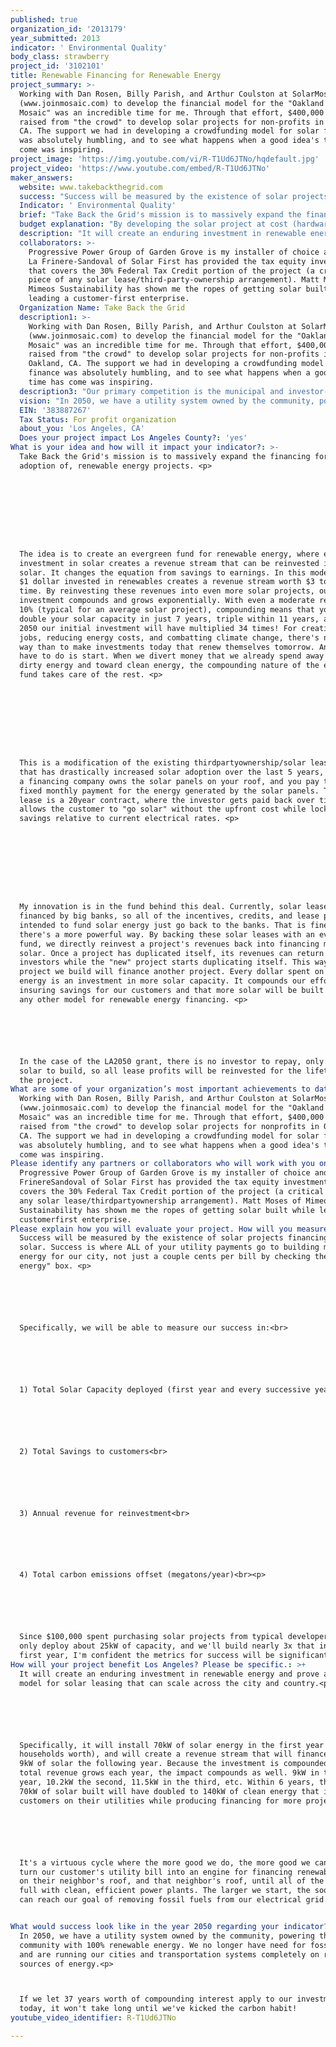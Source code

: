 ```yaml
---
published: true
organization_id: '2013179'
year_submitted: 2013
indicator: ' Environmental Quality'
body_class: strawberry
project_id: '3102101'
title: Renewable Financing for Renewable Energy
project_summary: >-
  Working with Dan Rosen, Billy Parish, and Arthur Coulston at SolarMosaic
  (www.joinmosaic.com) to develop the financial model for the "Oakland Solar
  Mosaic" was an incredible time for me. Through that effort, $400,000 was
  raised from "the crowd" to develop solar projects for non-profits in Oakland,
  CA. The support we had in developing a crowdfunding model for solar finance
  was absolutely humbling, and to see what happens when a good idea's time has
  come was inspiring. 
project_image: 'https://img.youtube.com/vi/R-T1Ud6JTNo/hqdefault.jpg'
project_video: 'https://www.youtube.com/embed/R-T1Ud6JTNo'
maker_answers:
  website: www.takebackthegrid.com
  success: "Success will be measured by the existence of solar projects financing more solar. Success is where ALL of your utility payments go to building more clean energy for our city, not just a couple cents per bill by checking the \"green energy\" box. <p>\r\n\r\nSpecifically, we will be able to measure our success in:<br>\r\n\r\n1) Total Solar Capacity deployed (first year and every successive year)<br>\r\n\r\n2) Total Savings to customers<br>\r\n\r\n3) Annual revenue for reinvestment<br>\r\n\r\n4) Total carbon emissions offset (megatons/year)<br><p>\r\n\r\nSince $100,000 spent purchasing solar projects from typical developers would only deploy about 25kW of capacity, and we'll build nearly 3x that in the first year, I'm confident the metrics for success will be significant."
  Indicator: ' Environmental Quality'
  brief: "Take Back the Grid's mission is to massively expand the financing for, and adoption of, renewable energy projects. <p>\r\n\r\n\r\nThe idea is to create an evergreen fund for renewable energy, where every investment in solar creates a revenue stream that can be reinvested in more solar. It changes the equation from savings to earnings. In this model, every $1 dollar invested in renewables creates a revenue stream worth $3 to $4 over time. By reinvesting these revenues into even more solar projects, our initial investment compounds and grows exponentially. With even a moderate return of 10% (typical for an average solar project), compounding means that you'll double your solar capacity in just 7 years, triple within 11 years, and by 2050 our initial investment will have multiplied 34 times! For creating local jobs, reducing energy costs, and combatting climate change, there's no better way than to make investments today that renew themselves tomorrow. And all we have to do is start. When we divert money that we already spend away from dirty energy and toward clean energy, the compounding nature of the evergreen fund takes care of the rest. <p>\r\n\r\n\r\nThis is a modification of the existing third-party-ownership/solar leasing model that has drastically increased solar adoption over the last 5 years, in which a financing company owns the solar panels on your roof, and you pay them a fixed monthly payment for the energy generated by the solar panels. This solar lease is a 20-year contract, where the investor gets paid back over time and allows the customer to \"go solar\" without the upfront cost while locking in savings relative to current electrical rates. <p>\r\n\r\n\r\nMy innovation is in the fund behind this deal. Currently, solar leases are financed by big banks, so all of the incentives, credits, and lease payments intended to fund solar energy just go back to the banks. That is fine, but there's a more powerful way. By backing these solar leases with an evergreen fund, we directly reinvest a project's revenues back into financing more solar. Once a project has duplicated itself, its revenues can return to investors while the \"new\" project starts duplicating itself. This way, every project we build will finance another project. Every dollar spent on solar energy is an investment in more solar capacity. It compounds our effort, insuring savings for our customers and that more solar will be built than with any other model for renewable energy financing. <p>\r\n\r\nIn the case of the LA2050 grant, there is no investor to repay, only tons of solar to build, so all lease profits will be reinvested for the lifetime of the project."
  budget explanation: "By developing the solar project at cost (hardware + installation cost), we will build several projects at a cost of $3.00/W, which will receive roughly $0.80/W in rebates from LADWP and $0.80/W in Federal Tax credits. I will secure financing to cover the rebates and Federal tax credit, so only a portion (<50%) of the development cost will be covered by the $100,000 grant.\r\n\r\nBreaking it down on a per watt basis:\r\nInstalled Cost: $3.00/W\r\nLESS LADWP rebate of $0.80/W: $2.20/W\r\nLESS Federal Tax Credit of $0.80/W: $1.40/W\r\n\r\nBreaking it down on a per $100K basis:\r\nWith $100,000 purchasing solar at $1.40/W, we can finance just over 70kW of solar capacity. This will generate approximately 100,000 kWh of energy per year. Leasing these systems at $0.13/kWh (about a 20% discount relative to LADWP), the investment will generate $13,000/year in financing for additional solar projects. This is sufficient to bring another project online every year, so the investment will compound at 13% on an annual basis.\r\n\r\nWith a 20-year lease duration, the projects we build in the first year will generate $260,000 in financing for future projects. The truly powerful part is that each year, more projects come online, bringing more reinvestment revenue. By year 5, the compounding will have increased annual revenues to over $25K and the pace of development will continue to increase.\r\n"
  description: "It will create an enduring investment in renewable energy and prove a new model for solar leasing that can scale across the city and country.<p>\r\n\r\nSpecifically, it will install 70kW of solar energy in the first year (7-10 households worth), and will create a revenue stream that will finance another 9kW of solar the following year. Because the investment is compounded and the total revenue grows each year, the impact compounds as well. 9kW in the first year, 10.2kW the second, 11.5kW in the third, etc. Within 6 years, the initial 70kW of solar built will have doubled to 140kW of clean energy that is saving customers on their utilities while producing financing for more projects. <p>\r\n\r\nIt's a virtuous cycle where the more good we do, the more good we can do. We turn our customer's utility bill into an engine for financing renewable energy on their neighbor's roof, and that neighbor's roof, until all of the roofs are full with clean, efficient power plants. The larger we start, the sooner we can reach our goal of removing fossil fuels from our electrical grid.\r\n"
  collaborators: >-
    Progressive Power Group of Garden Grove is my installer of choice and Ivan
    La Frinere-Sandoval of Solar First has provided the tax equity investment
    that covers the 30% Federal Tax Credit portion of the project (a critical
    piece of any solar lease/third-party-ownership arrangement). Matt Moses of
    Mimeos Sustainability has shown me the ropes of getting solar built while
    leading a customer-first enterprise.
  Organization Name: Take Back the Grid
  description1: >-
    Working with Dan Rosen, Billy Parish, and Arthur Coulston at SolarMosaic
    (www.joinmosaic.com) to develop the financial model for the "Oakland Solar
    Mosaic" was an incredible time for me. Through that effort, $400,000 was
    raised from "the crowd" to develop solar projects for non-profits in
    Oakland, CA. The support we had in developing a crowdfunding model for solar
    finance was absolutely humbling, and to see what happens when a good idea's
    time has come was inspiring. 
  description3: "Our primary competition is the municipal and investor-owned utilities in CA that have a monopoly over the retail energy markets and who often have an adversarial stance when it comes to renewable energy technologies. They will not allow homes that are connected to their grid to be disconnected from their grid, so all solar energy systems (within the city) are grid-connected and must meet stringent utility interconnection agreements. The utilities have played an unintentionally disruptive role in the renewable energy industry by constantly changing their incentive and rebate structure for renewables. That is why it is so important to reduce the cost of renewable energy projects and finance them in a way that benefits from, but is not dependent upon, utility incentives. \r\n\r\nThere are also many solar installers and solar financing companies who are potentially competition, but that won't truly be the case until we run out of roofs to install solar on. Installing a powerplant on your roof is not something most home or business owners think about, so the more good solar advocates there are spreading the word, the better. \r\n\r\nThe financing model for Take Back the Grid can easily be adopted by any solar developer to make their work more impactful. We hope it becomes THE way that solar and other renewables are financed."
  vision: "In 2050, we have a utility system owned by the community, powering the community with 100% renewable energy. We no longer have need for fossil fuels and are running our cities and transportation systems completely on renewable sources of energy.<p>\r\nIf we let 37 years worth of compounding interest apply to our investments today, it won't take long until we've kicked the carbon habit!"
  EIN: '383887267'
  Tax Status: For profit organization
  about_you: 'Los Angeles, CA'
  Does your project impact Los Angeles County?: 'yes'
What is your idea and how will it impact your indicator?: >-
  Take Back the Grid's mission is to massively expand the financing for, and
  adoption of, renewable energy projects. <p>









  The idea is to create an evergreen fund for renewable energy, where every
  investment in solar creates a revenue stream that can be reinvested in more
  solar. It changes the equation from savings to earnings. In this model, every
  $1 dollar invested in renewables creates a revenue stream worth $3 to $4 over
  time. By reinvesting these revenues into even more solar projects, our initial
  investment compounds and grows exponentially. With even a moderate return of
  10% (typical for an average solar project), compounding means that you'll
  double your solar capacity in just 7 years, triple within 11 years, and by
  2050 our initial investment will have multiplied 34 times! For creating local
  jobs, reducing energy costs, and combatting climate change, there's no better
  way than to make investments today that renew themselves tomorrow. And all we
  have to do is start. When we divert money that we already spend away from
  dirty energy and toward clean energy, the compounding nature of the evergreen
  fund takes care of the rest. <p>









  This is a modification of the existing thirdpartyownership/solar leasing model
  that has drastically increased solar adoption over the last 5 years, in which
  a financing company owns the solar panels on your roof, and you pay them a
  fixed monthly payment for the energy generated by the solar panels. This solar
  lease is a 20year contract, where the investor gets paid back over time and
  allows the customer to "go solar" without the upfront cost while locking in
  savings relative to current electrical rates. <p>









  My innovation is in the fund behind this deal. Currently, solar leases are
  financed by big banks, so all of the incentives, credits, and lease payments
  intended to fund solar energy just go back to the banks. That is fine, but
  there's a more powerful way. By backing these solar leases with an evergreen
  fund, we directly reinvest a project's revenues back into financing more
  solar. Once a project has duplicated itself, its revenues can return to
  investors while the "new" project starts duplicating itself. This way, every
  project we build will finance another project. Every dollar spent on solar
  energy is an investment in more solar capacity. It compounds our effort,
  insuring savings for our customers and that more solar will be built than with
  any other model for renewable energy financing. <p>






  In the case of the LA2050 grant, there is no investor to repay, only tons of
  solar to build, so all lease profits will be reinvested for the lifetime of
  the project.
What are some of your organization’s most important achievements to date?: >-
  Working with Dan Rosen, Billy Parish, and Arthur Coulston at SolarMosaic
  (www.joinmosaic.com) to develop the financial model for the "Oakland Solar
  Mosaic" was an incredible time for me. Through that effort, $400,000 was
  raised from "the crowd" to develop solar projects for nonprofits in Oakland,
  CA. The support we had in developing a crowdfunding model for solar finance
  was absolutely humbling, and to see what happens when a good idea's time has
  come was inspiring. 
Please identify any partners or collaborators who will work with you on this project.: >-
  Progressive Power Group of Garden Grove is my installer of choice and Ivan La
  FrinereSandoval of Solar First has provided the tax equity investment that
  covers the 30% Federal Tax Credit portion of the project (a critical piece of
  any solar lease/thirdpartyownership arrangement). Matt Moses of Mimeos
  Sustainability has shown me the ropes of getting solar built while leading a
  customerfirst enterprise.
Please explain how you will evaluate your project. How will you measure success?: >-
  Success will be measured by the existence of solar projects financing more
  solar. Success is where ALL of your utility payments go to building more clean
  energy for our city, not just a couple cents per bill by checking the "green
  energy" box. <p>






  Specifically, we will be able to measure our success in:<br>






  1) Total Solar Capacity deployed (first year and every successive year)<br>






  2) Total Savings to customers<br>






  3) Annual revenue for reinvestment<br>






  4) Total carbon emissions offset (megatons/year)<br><p>






  Since $100,000 spent purchasing solar projects from typical developers would
  only deploy about 25kW of capacity, and we'll build nearly 3x that in the
  first year, I'm confident the metrics for success will be significant.
How will your project benefit Los Angeles? Please be specific.: >+
  It will create an enduring investment in renewable energy and prove a new
  model for solar leasing that can scale across the city and country.<p>






  Specifically, it will install 70kW of solar energy in the first year (710
  households worth), and will create a revenue stream that will finance another
  9kW of solar the following year. Because the investment is compounded and the
  total revenue grows each year, the impact compounds as well. 9kW in the first
  year, 10.2kW the second, 11.5kW in the third, etc. Within 6 years, the initial
  70kW of solar built will have doubled to 140kW of clean energy that is saving
  customers on their utilities while producing financing for more projects. <p>






  It's a virtuous cycle where the more good we do, the more good we can do. We
  turn our customer's utility bill into an engine for financing renewable energy
  on their neighbor's roof, and that neighbor's roof, until all of the roofs are
  full with clean, efficient power plants. The larger we start, the sooner we
  can reach our goal of removing fossil fuels from our electrical grid.


What would success look like in the year 2050 regarding your indicator?: >-
  In 2050, we have a utility system owned by the community, powering the
  community with 100% renewable energy. We no longer have need for fossil fuels
  and are running our cities and transportation systems completely on renewable
  sources of energy.<p>



  If we let 37 years worth of compounding interest apply to our investments
  today, it won't take long until we've kicked the carbon habit!
youtube_video_identifier: R-T1Ud6JTNo

---
```

